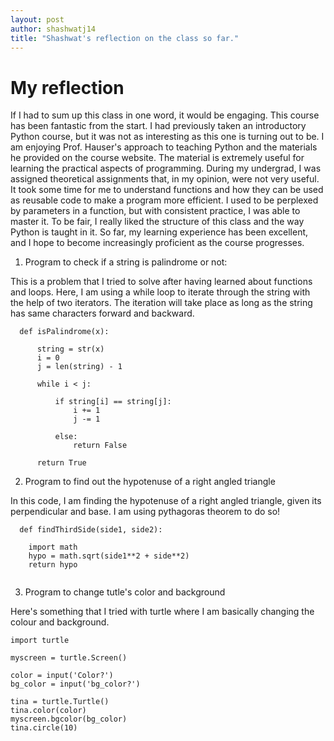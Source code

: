 ```yaml
---
layout: post
author: shashwatj14
title: "Shashwat's reflection on the class so far."
---
```


# My reflection

If I had to sum up this class in one word, it would be engaging. This course has been fantastic from the start. I had previously taken an introductory Python course, but it was not as interesting as this one is turning out to be. I am enjoying Prof. Hauser's approach to teaching Python and the materials he provided on the course website. The material is extremely useful for learning the practical aspects of programming. During my undergrad, I was assigned theoretical assignments that, in my opinion, were not very useful. It took some time for me to understand functions and how they can be used as reusable code to make a program more efficient. I used to be perplexed by parameters in a function, but with consistent practice, I was able to master it. To be fair, I really liked the structure of this class and the way Python is taught in it. So far, my learning experience has been excellent, and I hope to become increasingly proficient as the course progresses.

1. Program to check if a string is palindrome or not:

This is a problem that I tried to solve after having learned about functions and loops. Here, I am using a while loop to iterate through the string with the help of two iterators. The iteration will take place as long as the string has same characters forward and backward.

```
  def isPalindrome(x):
      
      string = str(x)
      i = 0
      j = len(string) - 1

      while i < j:

          if string[i] == string[j]:
              i += 1
              j -= 1

          else:
              return False

      return True 
```

2. Program to find out the hypotenuse of a right angled triangle 

In this code, I am finding the hypotenuse of a right angled triangle, given its perpendicular and base. I am using pythagoras theorem to do so! 

```
  def findThirdSide(side1, side2):
    
    import math
    hypo = math.sqrt(side1**2 + side**2)
    return hypo
  
```

3. Program to change tutle's color and background 

Here's something that I tried with turtle where I am basically changing the colour and background. 

```
import turtle

myscreen = turtle.Screen()

color = input('Color?')
bg_color = input('bg_color?')

tina = turtle.Turtle()
tina.color(color)
myscreen.bgcolor(bg_color)
tina.circle(10)
```
